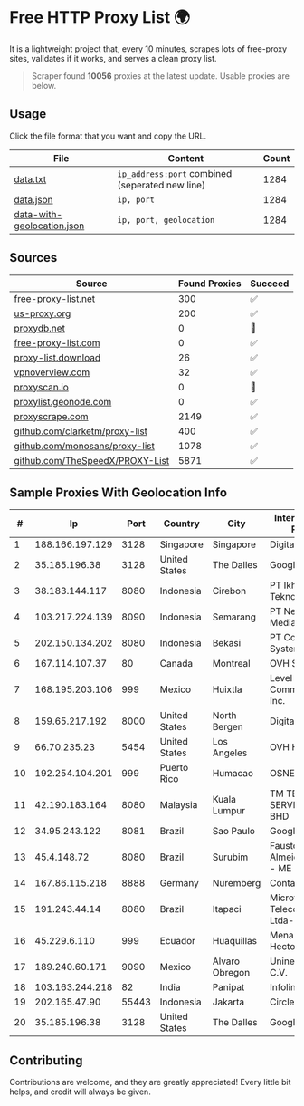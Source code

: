 
# Free HTTP Proxy List 🌍

It is a lightweight project that, every 10 minutes, scrapes lots of free-proxy sites, validates if it works, and serves a clean proxy list.


> Scraper found **10056** proxies at the latest update. Usable proxies are below.

## Usage

Click the file format that you want and copy the URL.


|File|Content|Count|
|----|-------|-----|
|[data.txt](https://raw.githubusercontent.com/themiralay/Proxy-List-World/master/data.txt)|`ip_address:port` combined (seperated new line)|1284|
|[data.json](https://raw.githubusercontent.com/themiralay/Proxy-List-World/master/data.json)|`ip, port`|1284|
|[data-with-geolocation.json](https://raw.githubusercontent.com/themiralay/Proxy-List-World/master/data-with-geolocation.json)|`ip, port, geolocation`|1284|

## Sources

|Source|Found Proxies|Succeed|
|------|-------------|-------|
|[free-proxy-list.net](https://free-proxy-list.net)|300|✅|
|[us-proxy.org](https://www.us-proxy.org)|200|✅|
|[proxydb.net](http://proxydb.net)|0|🚫|
|[free-proxy-list.com](https://free-proxy-list.com/?page=&port=&type%5B%5D=http&type%5B%5D=https&up_time=0&search=Search)|0|✅|
|[proxy-list.download](https://www.proxy-list.download/HTTP)|26|✅|
|[vpnoverview.com](https://vpnoverview.com/privacy/anonymous-browsing/free-proxy-servers)|32|✅|
|[proxyscan.io](https://www.proxyscan.io)|0|🚫|
|[proxylist.geonode.com](https://proxylist.geonode.com/api/proxy-list?limit=300&page=1&sort_by=lastChecked&sort_type=desc&protocols=http,https)|0|✅|
|[proxyscrape.com](https://api.proxyscrape.com/v2/?request=displayproxies&protocol=http&timeout=10000&country=all&ssl=all&anonymity=all)|2149|✅|
|[github.com/clarketm/proxy-list](https://raw.githubusercontent.com/clarketm/proxy-list/master/proxy-list-raw.txt)|400|✅|
|[github.com/monosans/proxy-list](https://raw.githubusercontent.com/monosans/proxy-list/main/proxies/http.txt)|1078|✅|
|[github.com/TheSpeedX/PROXY-List](https://raw.githubusercontent.com/TheSpeedX/PROXY-List/master/http.txt)|5871|✅|


## Sample Proxies With Geolocation Info

|#|Ip|Port|Country|City|Internet Service Provider|
|-|--|----|-------|----|-------------------------|
|1|188.166.197.129|3128|Singapore|Singapore|DigitalOcean, LLC|
|2|35.185.196.38|3128|United States|The Dalles|Google LLC|
|3|38.183.144.117|8080|Indonesia|Cirebon|PT Ikhlas Cipta Teknologi|
|4|103.217.224.139|8090|Indonesia|Semarang|PT Nesta Indo Media|
|5|202.150.134.202|8080|Indonesia|Bekasi|PT Comtronics Systems|
|6|167.114.107.37|80|Canada|Montreal|OVH SAS|
|7|168.195.203.106|999|Mexico|Huixtla|Level 3 Communications, Inc.|
|8|159.65.217.192|8000|United States|North Bergen|DigitalOcean, LLC|
|9|66.70.235.23|5454|United States|Los Angeles|OVH Hosting|
|10|192.254.104.201|999|Puerto Rico|Humacao|OSNET Wireless|
|11|42.190.183.164|8080|Malaysia|Kuala Lumpur|TM TECHNOLOGY SERVICES SDN BHD|
|12|34.95.243.122|8081|Brazil|Sao Paulo|Google LLC|
|13|45.4.148.72|8080|Brazil|Surubim|Fausto Silva de Almeida Serviços - ME|
|14|167.86.115.218|8888|Germany|Nuremberg|Contabo GmbH|
|15|191.243.44.14|8080|Brazil|Itapaci|Microturbo Telecomunicacoes Ltda-me|
|16|45.229.6.110|999|Ecuador|Huaquillas|Mena Cornejo Hector Elias|
|17|189.240.60.171|9090|Mexico|Alvaro Obregon|Uninet S.A. de C.V.|
|18|103.163.244.218|82|India|Panipat|Infolink System|
|19|202.165.47.90|55443|Indonesia|Jakarta|Circlecom|
|20|35.185.196.38|3128|United States|The Dalles|Google LLC|



## Contributing

Contributions are welcome, and they are greatly appreciated! Every
little bit helps, and credit will always be given.

